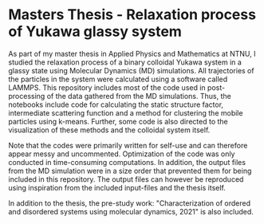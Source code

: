 # Masters Thesis - Relaxation process of Yukawa glassy system

As part of my master thesis in Applied Physics and Mathematics at NTNU, I studied the relaxation process of a binary colloidal Yukawa system in a glassy state using Molecular Dynamics (MD) simulations. All trajectories of the particles in the system were calculated using a software called LAMMPS. This repository includes most of the code used in post-processing of the data gathered from the MD simulations. Thus, the notebooks include code for calculating the static structure factor, intermediate scattering function and a method for clustering the mobile particles using k-means. Further, some code is also directed to the visualization of these methods and the colloidal system itself. 

Note that the codes were primarily written for self-use and can therefore appear messy and uncommented. Optimization of the code was only conducted in time-consuming computations. In addition, the output files from the MD simulation were in a size order that prevented them for being included in this repository. The output files can however be reproduced using inspiration from the included input-files and the thesis itself. 

In addition to the thesis, the pre-study work: "Characterization of ordered and disordered systems using
molecular dynamics, 2021" is also included. 
